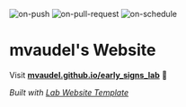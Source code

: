 
  ![on-push](../../actions/workflows/on-push.yaml/badge.svg)
  ![on-pull-request](../../actions/workflows/on-pull-request.yaml/badge.svg)
  ![on-schedule](../../actions/workflows/on-schedule.yaml/badge.svg)

  # mvaudel's Website

  Visit **[mvaudel.github.io/early_signs_lab](https://mvaudel.github.io/early_signs_lab)** 🚀

  _Built with [Lab Website Template](https://greene-lab.gitbook.io/lab-website-template-docs)_
